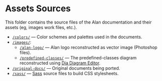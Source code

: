 # Assets Sources

This folder contains the source files of the Alan documentation and their assets (eg, images work files, etc.).

- [`/colors/`](./colors/) — Color schemes and palettes used in the documents.
- [`/images/`](./images/):
    + [`/alan-logo/`](./images/alan-logo/) — Alan logo reconstructed as vector image (Photoshop files).
    + [`/predefined-classes/`](./images/predefined-classes/) — The predefined-classes diagram reconstructed using [Dia Diagram Editor].
- [`/original-docs/`](./original-docs) — Original documents being ported.
- [`/sass/`](./sass/) — [Sass] source files to build CSS stylesheets.


<!-----------------------------------------------------------------------------
                               REFERENCE LINKS
------------------------------------------------------------------------------>

[Dia]: http://dia-installer.de/ "Visit Dia's website"
[Dia Diagram Editor]: http://dia-installer.de/ "Visit Dia's website"

[Sass]: https://sass-lang.com "Visit Sass website"


<!-- EOF -->

